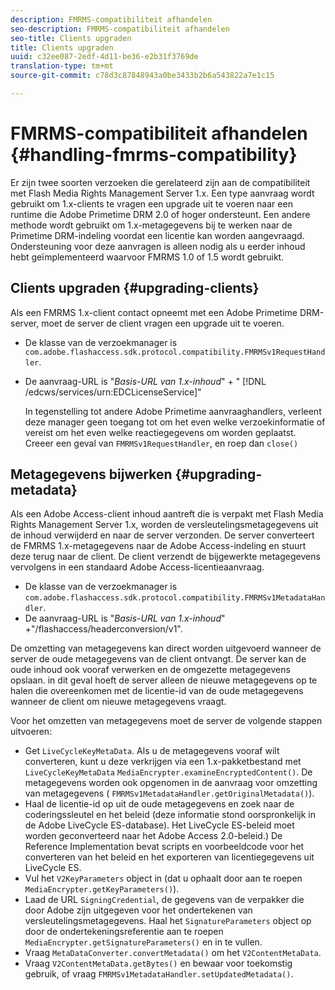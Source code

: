 ```yaml
---
description: FMRMS-compatibiliteit afhandelen
seo-description: FMRMS-compatibiliteit afhandelen
seo-title: Clients upgraden
title: Clients upgraden
uuid: c32ee087-2edf-4d11-be36-e2b31f3769de
translation-type: tm+mt
source-git-commit: c78d3c87848943a0be3433b2b6a543822a7e1c15

---
```



# FMRMS-compatibiliteit afhandelen {#handling-fmrms-compatibility}

Er zijn twee soorten verzoeken die gerelateerd zijn aan de compatibiliteit met Flash Media Rights Management Server 1.x. Een type aanvraag wordt gebruikt om 1.x-clients te vragen een upgrade uit te voeren naar een runtime die Adobe Primetime DRM 2.0 of hoger ondersteunt. Een andere methode wordt gebruikt om 1.x-metagegevens bij te werken naar de Primetime DRM-indeling voordat een licentie kan worden aangevraagd. Ondersteuning voor deze aanvragen is alleen nodig als u eerder inhoud hebt geïmplementeerd waarvoor FMRMS 1.0 of 1.5 wordt gebruikt.

## Clients upgraden {#upgrading-clients}

Als een FMRMS 1.x-client contact opneemt met een Adobe Primetime DRM-server, moet de server de client vragen een upgrade uit te voeren.

* De klasse van de verzoekmanager is `com.adobe.flashaccess.sdk.protocol.compatibility.FMRMSv1RequestHandler`.
* De aanvraag-URL is &quot;*Basis-URL van 1.x-inhoud*&quot; + &quot; [!DNL /edcws/services/urn:EDCLicenseService]&quot;

   In tegenstelling tot andere Adobe Primetime aanvraaghandlers, verleent deze manager geen toegang tot om het even welke verzoekinformatie of vereist om het even welke reactiegegevens om worden geplaatst. Creeer een geval van `FMRMSv1RequestHandler`, en roep dan `close()`

## Metagegevens bijwerken {#upgrading-metadata}

Als een Adobe Access-client inhoud aantreft die is verpakt met Flash Media Rights Management Server 1.x, worden de versleutelingsmetagegevens uit de inhoud verwijderd en naar de server verzonden. De server converteert de FMRMS 1.x-metagegevens naar de Adobe Access-indeling en stuurt deze terug naar de client. De client verzendt de bijgewerkte metagegevens vervolgens in een standaard Adobe Access-licentieaanvraag.

* De klasse van de verzoekmanager is `com.adobe.flashaccess.sdk.protocol.compatibility.FMRMSv1MetadataHandler`.
* De aanvraag-URL is &quot;*Basis-URL van 1.x-inhoud*&quot; +&quot;/flashaccess/headerconversion/v1&quot;.

De omzetting van metagegevens kan direct worden uitgevoerd wanneer de server de oude metagegevens van de client ontvangt. De server kan de oude inhoud ook vooraf verwerken en de omgezette metagegevens opslaan. in dit geval hoeft de server alleen de nieuwe metagegevens op te halen die overeenkomen met de licentie-id van de oude metagegevens wanneer de client om nieuwe metagegevens vraagt.

Voor het omzetten van metagegevens moet de server de volgende stappen uitvoeren:

* Get `LiveCycleKeyMetaData`. Als u de metagegevens vooraf wilt converteren, kunt u deze verkrijgen via een 1.x-pakketbestand met `LiveCycleKeyMetaData` `MediaEncrypter.examineEncryptedContent()`. De metagegevens worden ook opgenomen in de aanvraag voor omzetting van metagegevens ( `FMRMSv1MetadataHandler.getOriginalMetadata()`).
* Haal de licentie-id op uit de oude metagegevens en zoek naar de coderingssleutel en het beleid (deze informatie stond oorspronkelijk in de Adobe LiveCycle ES-database). Het LiveCycle ES-beleid moet worden geconverteerd naar het Adobe Access 2.0-beleid.) De Reference Implementation bevat scripts en voorbeeldcode voor het converteren van het beleid en het exporteren van licentiegegevens uit LiveCycle ES.
* Vul het `V2KeyParameters` object in (dat u ophaalt door aan te roepen `MediaEncrypter.getKeyParameters()`).
* Laad de URL `SigningCredential`, de gegevens van de verpakker die door Adobe zijn uitgegeven voor het ondertekenen van versleutelingsmetagegevens. Haal het `SignatureParameters` object op door de ondertekeningsreferentie aan te roepen `MediaEncrypter.getSignatureParameters()` en in te vullen.
* Vraag `MetaDataConverter.convertMetadata()` om het `V2ContentMetaData`.
* Vraag `V2ContentMetaData.getBytes()` en bewaar voor toekomstig gebruik, of vraag `FMRMSv1MetadataHandler.setUpdatedMetadata()`.